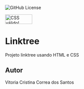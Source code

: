 ![GitHub License](https://img.shields.io/github/license/vcorreasantos/linktree?style=for-the-badge)

<p>
    <a href="https://jigsaw.w3.org/css-validator/check/referer">
        <img style="border:0;width:88px;height:31px"
            src="https://jigsaw.w3.org/css-validator/images/vcss-blue"
            alt="CSS válido!" />
    </a>
</p>

# Linktree
Projeto linktree usando HTML e CSS
## Autor
Vitoria Cristina Correa dos Santos
